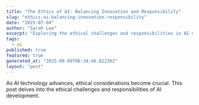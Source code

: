 ```yaml
---
title: "The Ethics of AI: Balancing Innovation and Responsibility"
slug: "ethics-ai-balancing-innovation-responsibility"
date: "2025-07-04"
author: "Sarah Lee"
excerpt: "Exploring the ethical challenges and responsibilities in AI development."
tags:
  - ai
published: true
featured: true
generated_at: "2025-09-09T06:34:46.822362"
layout: "post"
---
```


As AI technology advances, ethical considerations become crucial. This post delves into the ethical challenges and responsibilities of AI development.